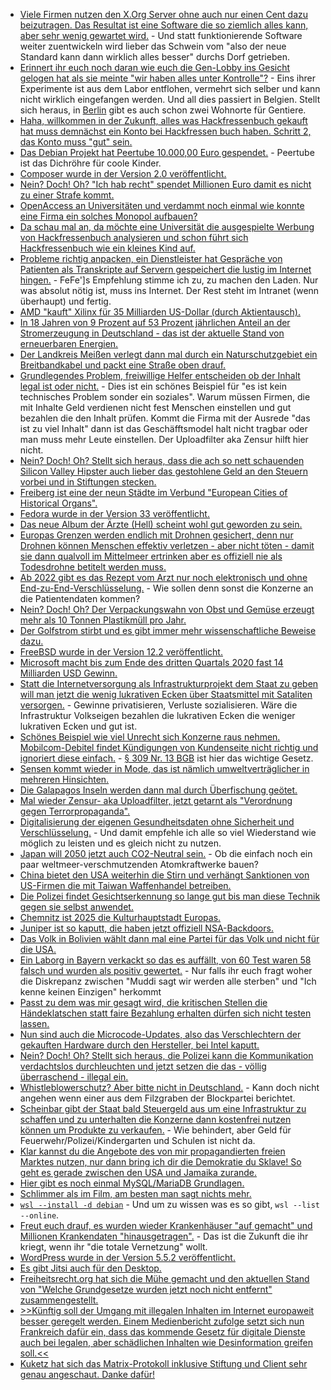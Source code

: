 * [Viele Firmen nutzen den X.Org Server ohne auch nur einen Cent dazu beizutragen. Das Resultat ist eine Software die so ziemlich alles kann, aber sehr wenig gewartet wird.](https://www.phoronix.com/scan.php?page=news_item&px=XServer-Abandonware) - Und statt funktionierende Software weiter zuentwickeln wird lieber das Schwein vom "also der neue Standard kann dann wirklich alles besser" durchs Dorf getrieben.
* [Erinnert ihr euch noch daran wie euch die Gen-Lobby ins Gesicht gelogen hat als sie meinte "wir haben alles unter Kontrolle"?](https://blog.fefe.de/?ts=a16b1c8b) - Eins ihrer Experimente ist aus dem Labor entflohen, vermehrt sich selber und kann nicht wirklich eingefangen werden. Und all dies passiert in Belgien. Stellt sich heraus, in [Berlin](https://blog.fefe.de/?ts=a168153b) gibt es auch schon zwei Wohnorte für Gentiere.
* [Haha, willkommen in der Zukunft, alles was Hackfressenbuch gekauft hat muss demnächst ein Konto bei Hackfressen buch haben. Schritt 2, das Konto muss "gut" sein.](https://www.golem.de/news/quest-2-wer-facebook-loescht-verliert-inhalte-bei-oculus-2010-151718.html)
* [Das Debian Projekt hat Peertube 10.000,00 Euro gespendet.](https://www.golem.de/news/peertube-debian-spendet-fuer-freie-live-streaming-software-2010-151715.html) - Peertube ist das Dichröhre für coole Kinder.
* [Composer wurde in der Version 2.0 veröffentlicht.](https://blog.packagist.com/composer-2-0-is-now-available/)
* [Nein? Doch! Oh? "Ich hab recht" spendet Millionen Euro damit es nicht zu einer Strafe kommt.](https://netzpolitik.org/2020/wie-der-datenkonzern-den-journalismus-umgarnt/)
* [OpenAccess an Universitäten und verdammt noch einmal wie konnte eine Firma ein solches Monopol aufbauen?](https://netzpolitik.org/2020/neues-vom-grossverlag-elsevier-kein-open-access-deal-dafuer-mit-spyware-gegen-schattenbibliotheken/)
* [Da schau mal an, da möchte eine Universität die ausgespielte Werbung von Hackfressenbuch analysieren und schon führt sich Hackfressenbuch wie ein kleines Kind auf.](https://www.golem.de/news/social-media-facebook-will-forschungsprojekt-unterbinden-2010-151723.html)
* [Probleme richtig anpacken, ein Dienstleister hat Gespräche von Patienten als Transkripte auf Servern gespeichert die lustig im Internet hingen.](https://blog.fefe.de/?ts=a166c841) - FeFe']s Empfehlung stimme ich zu, zu machen den Laden. Nur was absolut nötig ist, muss ins Internet. Der Rest steht im Intranet (wenn überhaupt) und fertig.
* [AMD "kauft" Xilinx für 35 Milliarden US-Dollar (durch Aktientausch).](https://www.planet3dnow.de/cms/59284-amd-uebernimmt-xilinx-fuer-35-milliarden-us-dollar/)
* [In 18 Jahren von 9 Prozent auf 53 Prozent jährlichen Anteil an der Stromerzeugung in Deutschland - das ist der aktuelle Stand von erneuerbaren Energien.](https://www.sonnenseite.com/de/energie/erneuerbare-steuern-in-deutschland-auf-neuen-rekord-zu/)
* [Der Landkreis Meißen verlegt dann mal durch ein Naturschutzgebiet ein Breitbandkabel und packt eine Straße oben drauf.](https://sachsen.nabu.de/news/2020/28859.html)
* [Grundlegendes Problem, freiwillige Helfer entscheiden ob der Inhalt legal ist oder nicht.](https://netzpolitik.org/2020/missbrauch-auf-porno-plattformen-xhamster-laesst-freiwillige-mutmasslich-illegale-fotos-moderieren/) - Dies ist ein schönes Beispiel für "es ist kein technisches Problem sonder ein soziales". Warum müssen Firmen, die mit Inhalte Geld verdienen nicht fest Menschen einstellen und gut bezahlen die den Inhalt prüfen. Kommt die Firma mit der Ausrede "das ist zu viel Inhalt" dann ist das Geschäfftsmodel halt nicht tragbar oder man muss mehr Leute einstellen. Der Uploadfilter aka Zensur hilft hier nicht.
* [Nein? Doch! Oh? Stellt sich heraus, dass die ach so nett schauenden Silicon Valley Hipster auch lieber das gestohlene Geld an den Steuern vorbei und in Stiftungen stecken.](https://netzpolitik.org/2020/medienmaezen-google-milliarden-von-den-neuen-medici/)
* [Freiberg ist eine der neun Städte im Verbund "European Cities of Historical Organs".](http://echo-organs.org/)
* [Fedora wurde in der Version 33 veröffentlicht.](https://lwn.net/Articles/835366/rss)
* [Das neue Album der Ärzte (Hell) scheint wohl gut geworden zu sein.](https://tuxproject.de/blog/2020/10/metakritik-die-aerzte-hell/)
* [Europas Grenzen werden endlich mit Drohnen gesichert, denn nur Drohnen können Menschen effektiv verletzen - aber nicht töten - damit sie dann qualvoll im Mittelmeer ertrinken aber es offiziell nie als Todesdrohne betitelt werden muss.](https://netzpolitik.org/2020/auftraege-an-ruestungskonzerne-italien-und-frontex-ueberwachen-das-mittelmeer-jetzt-mit-drohnen/)
* [Ab 2022 gibt es das Rezept vom Arzt nur noch elektronisch und ohne End-zu-End-Verschlüsselung.](https://www.kuketz-blog.de/e-rezept-ab-2022-ohne-ende-zu-ende-verschluesselung/) - Wie sollen denn sonst die Konzerne an die Patientendaten kommen?
* [Nein? Doch! Oh? Der Verpackungswahn von Obst und Gemüse erzeugt mehr als 10 Tonnen Plastikmüll pro Jahr.](https://www.sonnenseite.com/de/umwelt/immer-mehr-muell-durch-verpacktes-obst-und-gemuese/)
* [Der Golfstrom stirbt und es gibt immer mehr wissenschaftliche Beweise dazu.](https://www.sonnenseite.com/de/wissenschaft/neue-beweise-fuer-die-abschwaechung-des-golfstroms/)
* [FreeBSD wurde in der Version 12.2 veröffentlicht.](https://www.phoronix.com/scan.php?page=news_item&px=FreeBSD-12.2-Released)
* [Microsoft macht bis zum Ende des dritten Quartals 2020 fast 14 Milliarden USD Gewinn.](https://www.golem.de/news/quartalsbericht-microsoft-profitiert-doppelt-von-der-pandemie-2010-151765.html)
* [Statt die Internetversorgung als Infrastrukturprojekt dem Staat zu geben will man jetzt die wenig lukrativen Ecken über Staatsmittel mit Sataliten versorgen.](https://www.golem.de/news/bundesverkehrsministerium-regierung-koennte-satelliteninternet-foerdern-2010-151760.html) - Gewinne privatisieren, Verluste sozialisieren. Wäre die Infrastruktur Volkseigen bezahlen die lukrativen Ecken die weniger lukrativen Ecken und gut ist.
* [Schönes Beispiel wie viel Unrecht sich Konzerne raus nehmen. Mobilcom-Debitel findet Kündigungen von Kundenseite nicht richtig und ignoriert diese einfach.](https://www.golem.de/news/urteil-gegen-mobilcom-debitel-kuendigung-muss-nicht-telefonisch-bestaetigt-werden-2010-151756.html) - [§ 309 Nr. 13 BGB](https://www.gesetze-im-internet.de/bgb/__309.html) ist hier das wichtige Gesetz.
* [Sensen kommt wieder in Mode, das ist nämlich umweltverträglicher in mehreren Hinsichten.](https://sachsen.nabu.de/news/2020/28865.html)
* [Die Galapagos Inseln werden dann mal durch Überfischung geötet.](https://netzfrauen.org/2020/10/28/galapagos/)
* [Mal wieder Zensur- aka Uploadfilter, jetzt getarnt als "Verordnung gegen Terrorpropaganda".](https://www.tagesschau.de/investigativ/swr/upload-filter-terrorpropaganda-101.html)
* [Digitalisierung der eigenen Gesundheitsdaten ohne Sicherheit und Verschlüsselung.](https://netzpolitik.org/2020/jens-spahn-hat-es-eilig/) - Und damit empfehle ich alle so viel Wiederstand wie möglich zu leisten und es gleich nicht zu nutzen.
* [Japan will 2050 jetzt auch CO2-Neutral sein.](https://www.sonnenseite.com/de/politik/japan-will-bis-2050-co%e2%82%82%e2%80%91neutral-sein/) - Ob die einfach noch ein paar weltmeer-verschmutzenden Atomkraftwerke bauen?
* [China bietet den USA weiterhin die Stirn und verhängt Sanktionen von US-Firmen die mit Taiwan Waffenhandel betreiben.](https://blog.fefe.de/?ts=a16645fc)
* [Die Polizei findet Gesichtserkennung so lange gut bis man diese Technik gegen sie selbst anwendet.](https://blog.fefe.de/?ts=a166bed0)
* [Chemnitz ist 2025 die Kulturhauptstadt Europas.](https://www.tagesschau.de/kultur/chemnitz-kulturhauptstadt2025-101.html)
* [Juniper ist so kaputt, die haben jetzt offiziell NSA-Backdoors.](https://blog.fefe.de/?ts=a16722a3)
* [Das Volk in Bolivien wählt dann mal eine Partei für das Volk und nicht für die USA.](https://blog.fefe.de/?ts=a1671dcd)
* [Ein Laborg in Bayern verkackt so das es auffällt, von 60 Test waren 58 falsch und wurden als positiv gewertet.](https://blog.fefe.de/?ts=a167198f) - Nur falls ihr euch fragt woher die Diskrepanz zwischen "Muddi sagt wir werden alle sterben" und "Ich kenne keinen Einzigen" herkommt
* [Passt zu dem was mir gesagt wird, die kritischen Stellen die Händeklatschen statt faire Bezahlung erhalten dürfen sich nicht testen lassen.](https://blog.fefe.de/?ts=a1675c48)
* [Nun sind auch die Microcode-Updates, also das Verschlechtern der gekauften Hardware durch den Hersteller, bei Intel kaputt.](https://www.golem.de/news/cpu-me-hacker-knacken-intel-microcode-updates-2010-151797.html)
* [Nein? Doch! Oh? Stellt sich heraus, die Polizei kann die Kommunikation verdachtslos durchleuchten und jetzt setzen die das - völlig überraschend - illegal ein.](https://www.patrick-breyer.de/?p=593447)
* [Whistleblowerschutz? Aber bitte nicht in Deutschland.](https://verfassungsblog.de/ungleicher-schutz-fur-whistleblower/) - Kann doch nicht angehen wenn einer aus dem Filzgraben der Blockpartei berichtet.
* [Scheinbar gibt der Staat bald Steuergeld aus um eine Infrastruktur zu schaffen und zu unterhalten die Konzerne dann kostenfrei nutzen können um Produkte zu verkaufen.](https://www.golem.de/news/angela-merkel-draengt-autokonzerne-sollen-beim-datenraum-mobilitaet-mitmachen-2010-151783.html) - Wie behindert, aber Geld für Feuerwehr/Polizei/Kindergarten und Schulen ist nicht da.
* [Klar kannst du die Angebote des von mir propagandierten freien Marktes nutzen, nur dann bring ich dir die Demokratie du Sklave! So geht es gerade zwischen den USA und Jamaika zurande.](https://www.golem.de/news/usa-droht-jamaika-bei-einsatz-von-huawei-5g-keine-hilfe-mehr-bei-hurrikans-2010-151787.html)
* [Hier gibt es noch einmal MySQL/MariaDB Grundlagen.](https://opensource.com/article/20/10/mariadb-mysql-cheat-sheet)
* [Schlimmer als im Film, am besten man sagt nichts mehr.](https://www.dailydot.com/unclick/pycon-dongle-joke-misogyny-sexism-adria-richards/)
* [`wsl --install -d debian`](https://devblogs.microsoft.com/commandline/distro-installation-added-to-wsl-install-in-windows-10-insiders-preview-build-20246/) - Und um zu wissen was es so gibt, `wsl --list --online`.
* [Freut euch drauf, es wurden wieder Krankenhäuser "auf gemacht" und Millionen Krankendaten "hinausgetragen".](https://www.bleepingcomputer.com/news/security/brooklyn-and-vermont-hospitals-are-latest-ryuk-ransomware-victims/) - Das ist die Zukunft die ihr kriegt, wenn ihr "die totale Vernetzung" wollt.
* [WordPress wurde in der Version 5.5.2 veröffentlicht.](https://wordpress.org/news/2020/10/wordpress-5-5-2-security-and-maintenance-release/)
* [Es gibt Jitsi auch für den Desktop.](https://scheible.it/jitsi-meet-desktop/)
* [Freiheitsrecht.org hat sich die Mühe gemacht und den aktuellen Stand von "Welche Grundgesetze wurden jetzt noch nicht entfernt" zusammengestellt.](https://freiheitsrechte.org/corona-und-grundrechte/)
* [>>Künftig soll der Umgang mit illegalen Inhalten im Internet europaweit besser geregelt werden. Einem Medienbericht zufolge setzt sich nun Frankreich dafür ein, dass das kommende Gesetz für digitale Dienste auch bei legalen, aber schädlichen Inhalten wie Desinformation greifen soll.<<](https://netzpolitik.org/2020/musikindustrie-geht-gegen-youtube-dl-vor-und-behindert-damit-unsere-arbeit/)
* [Kuketz hat sich das Matrix-Protokoll inklusive Stiftung und Client sehr genau angeschaut. Danke dafür!](https://www.kuketz-blog.de/element-messaging-ueber-die-matrix-messenger-teil7/)
